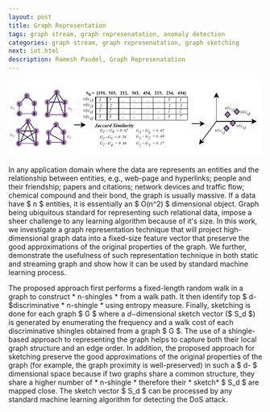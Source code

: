 ```yaml
---
layout: post
title: Graph Representation
tags: graph stream, graph represenatation, anomaly detection
categories: graph stream, graph represenatation, graph sketching
next: iot.html
description: Ramesh Paudel, Graph Represenatation
---
```


<div class="topimage">
    <img src="../assets/pics/sketching.pdf"
              title="Graph Representation" alt="Graph Representation"/>
</div>

In any application domain where the data are represents an entities and the relationship between
entities, e.g., web-page and hyperlinks; people and their friendship; papers and citations;
network devices and traffic flow; chemical compound and their bond, the graph is usually massive.
If a data have $ n $ entities, it is essentially an $ O(n^2) $ dimensional object.
Graph being ubiquitous standard for representing such relational data, impose a sheer challenge
to any learning algorithm because of it's size. In this work, we investigate a graph representation
 technique that will project high-dimensional graph data into a fixed-size feature vector
 that preserve the good approximations of the original properties of the graph.
 We further, demonstrate the usefulness of such representation technique in both static and
 streaming graph and show how it can be used by standard machine learning process.

The proposed approach first performs a fixed-length random walk in a graph to construct * n-shingles * from a walk path.
It then identify top $ d- $discriminative * n-shingle * using entropy measure.
Finally, sketching is done for each graph $ G $ where a $d-$dimensional sketch vector ($ S_d $)
is generated by enumerating the frequency and a walk cost of each discriminative shingles
obtained from a graph $ G $. The use of a shingle-based approach to representing the graph
helps to capture both their local graph structure and an edge order.
In addition, the proposed approach for sketching preserve the good approximations of the
original properties of the graph (for example, the graph proximity is well-preserved)
in such a $ d- $ dimensional space because if two graphs share a common structure,
they share a higher number of * n-shingle * therefore their * sketch* $ S_d $ are
mapped close. The sketch vector $ S_d $ can be processed by any standard machine
learning algorithm for detecting the DoS attack.

